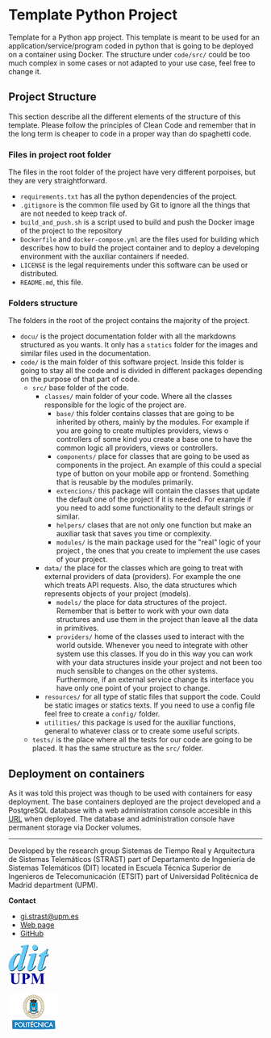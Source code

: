 # Template Python Project 

Template for a Python app project. This template is meant to be used for an
application/service/program coded in python that is going to be deployed on a
container using Docker. The structure under `code/src/` could be too much
complex in some cases or not adapted to your use case, feel free to change it.

## Project Structure

This section describe all the different elements of the structure of this
template. Please follow the principles of Clean Code and remember that in the
long term is cheaper to code in a proper way than do spaghetti code.

### Files in project root folder

The files in the root folder of the project have very different porpoises, but
they are very straightforward.

- `requirements.txt` has all the python dependencies of the project. 
- `.gitignore` is the common file used by Git to ignore all the things that are
not needed to keep track of.
- `build_and_push.sh` is a script used to build and push the Docker image of the
project to the repository
- `Dockerfile` and `docker-compose.yml` are the files used for building which
describes how to build the project container and to deploy a developing
environment with the auxiliar containers if needed.
- `LICENSE` is the legal requirements under this software can be used or
distributed.
- `README.md`, this file.

### Folders structure

The folders in the root of the project contains the majority of the project.

- `docu/` is the project documentation folder with all the markdowns structured
as you wants. It only has a `statics` folder for the images and similar files
used in the documentation. 
- `code/` is the main folder of this software project. Inside this folder is
going to stay all the code and is divided in different packages depending on the
purpose of that part of code.
  - `src/` base folder of the code. 
    - `classes/` main folder of your code. Where all the classes responsible for
the logic of the project are.
      - `base/` this folder contains classes that are going to be inherited by
others, mainly by the modules. For example if you are going to create multiples
providers, views o controllers of some kind you create a base one to have the
common logic all providers, views or controllers.
      - `components/` place for classes that are going to be used as components
in the project. An example of this could a special type of button on your mobile
app or frontend. Something that is reusable by the modules primarily. 
      - `extencions/` this package will contain the classes that update the
default one of the project if it is needed. For example if you need to add some
functionality to the default strings or similar.
      - `helpers/` clases that are not only one function but make an auxiliar
task that saves you time or complexity.
      - `modules/` is the main package used for the "real" logic of your project
, the ones that you create to implement the use cases of your project.
    - `data/` the place for the classes which are going to
treat with external providers of data (providers). For example the one which 
treats API requests. Also, the data structures which represents objects of your
project (models).
      - `models/` the place for data structures of the project. Remember that is
better to work with your own data structures and use them in the project than
leave all the data in primitives.
      - `providers/` home of the classes used to interact with the world 
outside. Whenever you need to integrate with other system use this classes. If
you do in this way you can work with your data structures inside your project
and not been too much sensible to changes on the other systems. Furthermore, if
an external service change its interface you have only one point of your project
to change.   
    - `resources/` for all type of static files that support the code. Could be
static images or statics texts. If you need to use a config file feel free to
create a `config/` folder.
    - `utilities/` this package is used for the auxiliar functions, general to
whatever class or to create some useful scripts.
  - `tests/` is the place where all the tests for our code are going to be
placed. It has the same structure as the `src/` folder.

## Deployment on containers

As it was told this project was though to be used with containers for easy
deployment. The base containers deployed are the project developed and a
PostgreSQL database with a web administration console accesible in this
[URL](http://localhost:8080) when deployed. The database and administration
console have permanent storage via Docker volumes.

---

Developed by the research group Sistemas de Tiempo Real y Arquitectura de
Sistemas Telemáticos (STRAST) part of Departamento de Ingeniería de Sistemas
Telemáticos (DIT) located in Escuela Técnica Superior de Ingenieros de
Telecomunicación (ETSIT) part of Universidad Politécnica de Madrid
department (UPM).

**Contact**
- gi.strast@upm.es
- [Web page](http://web.dit.upm.es/~str/)
- [GitHub](https://github.com/STRAST-UPM/)

<img alt="logo_dit" src="./docu/statics/dit_logo.gif" width="80"/>

![upm_logo](./docu/statics/upm_logo.png)
